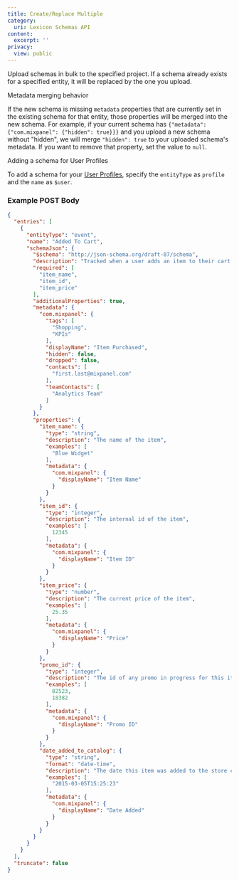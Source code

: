 ```yaml
---
title: Create/Replace Multiple
category:
  uri: Lexicon Schemas API
content:
  excerpt: ''
privacy:
  view: public
---
```

Upload schemas in bulk to the specified project. If a schema already exists for a specified entity, it will be replaced by the one you upload.

<Callout icon="🚧" theme="warn">
  Metadata merging behavior

  If the new schema is missing `metadata` properties that are currently set in the existing schema for that entity, those properties will be merged into the new schema. For example, if your current schema has `{"metadata": {"com.mixpanel": {"hidden": true}}}` and you upload a new schema without "hidden", we will merge `"hidden": true` to your uploaded schema's metadata. If you want to remove that property, set the value to `null`.
</Callout>

<Callout icon="📘" theme="info">
  Adding a schema for User Profiles

  To add a schema for your [User Profiles](https://help.mixpanel.com/hc/en-us/articles/115004501966-User-Profiles), specify the `entityType` as `profile` and the `name` as `$user`.
</Callout>

### Example POST Body

```json
{
  "entries": [
    {
      "entityType": "event",
      "name": "Added To Cart",
      "schemaJson": {
        "$schema": "http://json-schema.org/draft-07/schema",
        "description": "Tracked when a user adds an item to their cart.",
        "required": [
          "item_name",
          "item_id",
          "item_price"
        ],
        "additionalProperties": true,
        "metadata": {
          "com.mixpanel": {
            "tags": [
              "Shopping",
              "KPIs"
            ],
            "displayName": "Item Purchased",
            "hidden": false,
            "dropped": false,
            "contacts": [
              "first.last@mixpanel.com"
            ],
            "teamContacts": [
              "Analytics Team"
            ]
          }
        },
        "properties": {
          "item_name": {
            "type": "string",
            "description": "The name of the item",
            "examples": [
              "Blue Widget"
            ],
            "metadata": {
              "com.mixpanel": {
                "displayName": "Item Name"
              }
            }
          },
          "item_id": {
            "type": "integer",
            "description": "The internal id of the item",
            "examples": [
              12345
            ],
            "metadata": {
              "com.mixpanel": {
                "displayName": "Item ID"
              }
            }
          },
          "item_price": {
            "type": "number",
            "description": "The current price of the item",
            "examples": [
              25.35
            ],
            "metadata": {
              "com.mixpanel": {
                "displayName": "Price"
              }
            }
          },
          "promo_id": {
            "type": "integer",
            "description": "The id of any promo in progress for this item",
            "examples": [
              82523,
              18382
            ],
            "metadata": {
              "com.mixpanel": {
                "displayName": "Promo ID"
              }
            }
          },
          "date_added_to_catalog": {
            "type": "string",
            "format": "date-time",
            "description": "The date this item was added to the store catalog",
            "examples": [
              "2015-03-05T15:25:23"
            ],
            "metadata": {
              "com.mixpanel": {
                "displayName": "Date Added"
              }
            }
          }
        }
      }
    }
  ],
  "truncate": false
}
```
